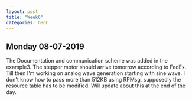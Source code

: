 ```yaml
---
layout: post
title: "Week6"
categories: GSoC
---
```

## Monday 08-07-2019
The Documentation and communication scheme was added in the example3. The stepper motor should arrive tomorrow according to FedEx. Till then I'm working on analog wave generation starting with sine wave. I don't know how to pass more than 512KB using RPMsg, supposedly the resource table has to be modified. Will update about this at the end of the day.
